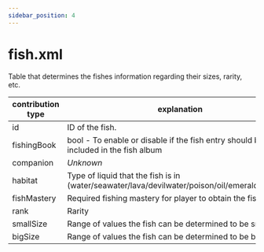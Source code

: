 ```yaml
---
sidebar_position: 4
---
```


# fish.xml

Table that determines the fishes information regarding their sizes, rarity, etc.

| contribution type | explanation |
| - | - |
| id | ID of the fish. |
| fishingBook | bool - To enable or disable if the fish entry should be included in the fish album |
| companion | _Unknown_ |
| habitat | Type of liquid that the fish is in (water/seawater/lava/devilwater/poison/oil/emeraldwater/all) |
| fishMastery | Required fishing mastery for player to obtain the fish |
| rank | Rarity |
| smallSize | Range of values the fish can be determined to be small |
| bigSize | Range of values the fish can be determined to be big. |